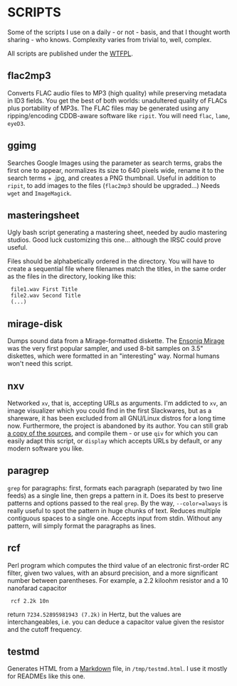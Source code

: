 SCRIPTS
=======

Some of the scripts I use on a daily - or not - basis, and that I thought
worth sharing - who knows. Complexity varies from trivial to, well, complex.

All scripts are published under the [WTFPL](http://www.wtfpl.net/).

flac2mp3
--------

Converts FLAC audio files to MP3 (high quality) while preserving metadata
in ID3 fields. You get the best of both worlds: unadultered quality of FLACs plus 
portability of MP3s. The FLAC files may be generated using any ripping/encoding
CDDB-aware software like `ripit`. You will need `flac`, `lame`, `eyeD3`.

ggimg
-----

Searches Google Images using the parameter as search terms, grabs the first one 
to appear, normalizes its size to 640 pixels wide, rename it to the search
terms + .jpg, and creates a PNG thumbnail. Useful in addition to `ripit`, to add
images to the files (`flac2mp3` should be upgraded...) Needs `wget` and `ImageMagick`.

masteringsheet
--------------

Ugly bash script generating a mastering sheet, needed by audio mastering studios.
Good luck customizing this one... although the IRSC could prove useful.

Files should be alphabetically ordered in the directory.
You will have to create a sequential file where filenames match the titles, in the same order
as the files in the directory, looking like this:

     file1.wav First Title
     file2.wav Second Title
     (...)

mirage-disk
-----------
Dumps sound data from a Mirage-formatted diskette.
The [Ensoniq Mirage](http://www.vintagesynth.com/ensoniq/ens_mirage.php) was the very 
first popular sampler, and used 8-bit samples on 3.5" diskettes, 
which were formatted in an "interesting" way. 
Normal humans won't need this script.

nxv
---

Networked `xv`, that is, accepting URLs as arguments.
I'm addicted to `xv`, an image visualizer which you could find in the first Slackwares, but
as a shareware, it has been excluded from all GNU/Linux distros for a long time now. 
Furthermore, the project is abandoned by its author.
You can still grab [a copy of the sources](http://www.trilon.com/xv/downloads.html), 
and compile them - or use `qiv` for which you can easily adapt this script, or `display`
which accepts URLs by default, or any modern software you like.

paragrep
--------

`grep` for paragraphs: first, formats each paragraph (separated by two line feeds) as a single line, 
then greps a pattern in it. Does its best to preserve patterns and options passed to the real `grep`.
By the way, `--color=always` is really useful to spot the pattern in huge chunks of text.
Reduces multiple contiguous spaces to a single one.
Accepts input from stdin. Without any pattern, will simply format the paragraphs as lines.

rcf
---

Perl program which computes the third value of an electronic first-order RC filter, given 
two values, with an absurd precision, and a more significant number between parentheses.
For example, a 2.2 kiloohm resistor and a 10 nanofarad capacitor

     rcf 2.2k 10n

return `7234.52895981943 (7.2k)` in Hertz, but the values are interchangeables, i.e. you
can deduce a capacitor value given the resistor and the cutoff frequency.


testmd
------

Generates HTML from a [Markdown](http://daringfireball.net/projects/markdown/) file, 
in `/tmp/testmd.html`. I use it mostly for READMEs like this one.




